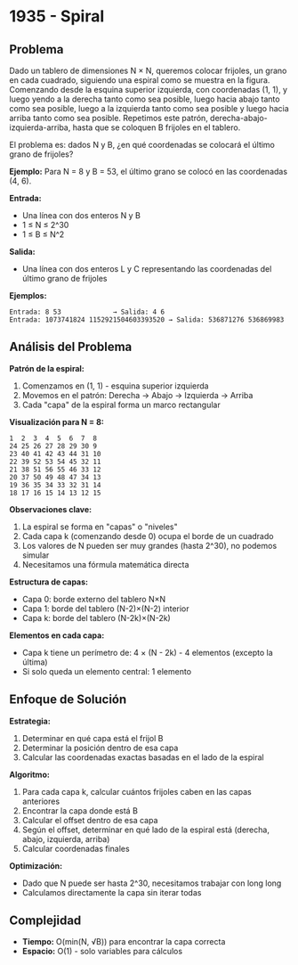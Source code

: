 # 1935 - Spiral

## Problema

Dado un tablero de dimensiones N × N, queremos colocar frijoles, un grano en cada cuadrado, siguiendo una espiral como se muestra en la figura. Comenzando desde la esquina superior izquierda, con coordenadas (1, 1), y luego yendo a la derecha tanto como sea posible, luego hacia abajo tanto como sea posible, luego a la izquierda tanto como sea posible y luego hacia arriba tanto como sea posible. Repetimos este patrón, derecha-abajo-izquierda-arriba, hasta que se coloquen B frijoles en el tablero.

El problema es: dados N y B, ¿en qué coordenadas se colocará el último grano de frijoles?

**Ejemplo:** Para N = 8 y B = 53, el último grano se colocó en las coordenadas (4, 6).

**Entrada:**
- Una línea con dos enteros N y B
- 1 ≤ N ≤ 2^30
- 1 ≤ B ≤ N^2

**Salida:**
- Una línea con dos enteros L y C representando las coordenadas del último grano de frijoles

**Ejemplos:**
```
Entrada: 8 53             → Salida: 4 6
Entrada: 1073741824 1152921504603393520 → Salida: 536871276 536869983
```

## Análisis del Problema

**Patrón de la espiral:**
1. Comenzamos en (1, 1) - esquina superior izquierda
2. Movemos en el patrón: Derecha → Abajo → Izquierda → Arriba
3. Cada "capa" de la espiral forma un marco rectangular

**Visualización para N = 8:**
```
1  2  3  4  5  6  7  8
24 25 26 27 28 29 30 9
23 40 41 42 43 44 31 10
22 39 52 53 54 45 32 11
21 38 51 56 55 46 33 12
20 37 50 49 48 47 34 13
19 36 35 34 33 32 31 14
18 17 16 15 14 13 12 15
```

**Observaciones clave:**
1. La espiral se forma en "capas" o "niveles"
2. Cada capa k (comenzando desde 0) ocupa el borde de un cuadrado
3. Los valores de N pueden ser muy grandes (hasta 2^30), no podemos simular
4. Necesitamos una fórmula matemática directa

**Estructura de capas:**
- Capa 0: borde externo del tablero N×N
- Capa 1: borde del tablero (N-2)×(N-2) interior
- Capa k: borde del tablero (N-2k)×(N-2k)

**Elementos en cada capa:**
- Capa k tiene un perímetro de: 4 × (N - 2k) - 4 elementos (excepto la última)
- Si solo queda un elemento central: 1 elemento

## Enfoque de Solución

**Estrategia:**
1. Determinar en qué capa está el frijol B
2. Determinar la posición dentro de esa capa
3. Calcular las coordenadas exactas basadas en el lado de la espiral

**Algoritmo:**
1. Para cada capa k, calcular cuántos frijoles caben en las capas anteriores
2. Encontrar la capa donde está B
3. Calcular el offset dentro de esa capa
4. Según el offset, determinar en qué lado de la espiral está (derecha, abajo, izquierda, arriba)
5. Calcular coordenadas finales

**Optimización:**
- Dado que N puede ser hasta 2^30, necesitamos trabajar con long long
- Calculamos directamente la capa sin iterar todas

## Complejidad

- **Tiempo:** O(min(N, √B)) para encontrar la capa correcta
- **Espacio:** O(1) - solo variables para cálculos

